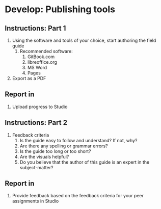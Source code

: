 # Develop: Publishing tools

## Instructions: Part 1

1. Using the software and tools of your choice, start authoring the field guide
   1. Recommended software:
      1. GitBook.com
      2. libreoffice.org
      3. MS Word
      4. Pages
2. Export as a PDF

## Report in

1. Upload progress to Studio

## Instructions: Part 2

1. Feedback criteria
   1. Is the guide easy to follow and understand? If not, why?
   2. Are there any spelling or grammar errors?
   3. Is the guide too long or too short?
   4. Are the visuals helpful?
   5. Do you believe that the author of this guide is an expert in the subject-matter?

## Report in

1. Provide feedback based on the feedback criteria for your peer assignments in Studio



